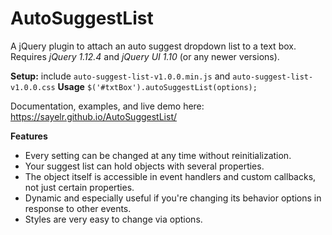# AutoSuggestList
A jQuery plugin to attach an auto suggest dropdown list to a text box.
Requires *jQuery 1.12.4* and *jQuery UI 1.10* (or any newer versions).

**Setup:** include `auto-suggest-list-v1.0.0.min.js` and `auto-suggest-list-v1.0.0.css`
**Usage** `$('#txtBox').autoSuggestList(options);`

Documentation, examples, and live demo here: https://sayelr.github.io/AutoSuggestList/

**Features**
- Every setting can be changed at any time without reinitialization.
- Your suggest list can hold objects with several properties.
- The object itself is accessible in event handlers and custom callbacks, not just certain properties.
- Dynamic and especially useful if you're changing its behavior options in response to other events.
- Styles are very easy to change via options.
